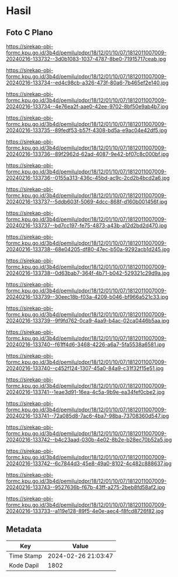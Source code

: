 # Hasil

## Foto C Plano

https://sirekap-obj-formc.kpu.go.id/3b4d/pemilu/pdpr/18/12/01/10/07/1812011007009-20240216-133732--3d0b1083-1037-4787-8be0-71915717ceab.jpg

https://sirekap-obj-formc.kpu.go.id/3b4d/pemilu/pdpr/18/12/01/10/07/1812011007009-20240216-133734--ed4c98cb-a326-473f-80a6-7b465ef2e140.jpg

https://sirekap-obj-formc.kpu.go.id/3b4d/pemilu/pdpr/18/12/01/10/07/1812011007009-20240216-133734--4e76ea2f-aae0-42ee-9702-8bf50e9ab4b7.jpg

https://sirekap-obj-formc.kpu.go.id/3b4d/pemilu/pdpr/18/12/01/10/07/1812011007009-20240216-133735--89fedf53-b57f-4308-bd5a-e9ac04e42df5.jpg

https://sirekap-obj-formc.kpu.go.id/3b4d/pemilu/pdpr/18/12/01/10/07/1812011007009-20240216-133736--89f2962d-62ad-4087-9e42-bf07c8c000bf.jpg

https://sirekap-obj-formc.kpu.go.id/3b4d/pemilu/pdpr/18/12/01/10/07/1812011007009-20240216-133736--0155a313-436c-45bd-ac9c-2cd2b4bcd2a6.jpg

https://sirekap-obj-formc.kpu.go.id/3b4d/pemilu/pdpr/18/12/01/10/07/1812011007009-20240216-133737--5ddb603f-5069-4dcc-868f-d160b001456f.jpg

https://sirekap-obj-formc.kpu.go.id/3b4d/pemilu/pdpr/18/12/01/10/07/1812011007009-20240216-133737--bd7cc197-fe75-4873-a43b-a12d2bd2d470.jpg

https://sirekap-obj-formc.kpu.go.id/3b4d/pemilu/pdpr/18/12/01/10/07/1812011007009-20240216-133738--68e04205-df80-47ec-b50a-9292acb1d245.jpg

https://sirekap-obj-formc.kpu.go.id/3b4d/pemilu/pdpr/18/12/01/10/07/1812011007009-20240216-133738--0d63bab7-364f-4b71-b042-529321c29d9a.jpg

https://sirekap-obj-formc.kpu.go.id/3b4d/pemilu/pdpr/18/12/01/10/07/1812011007009-20240216-133739--30eec18b-f03a-4209-b046-bf966a521c33.jpg

https://sirekap-obj-formc.kpu.go.id/3b4d/pemilu/pdpr/18/12/01/10/07/1812011007009-20240216-133739--9f9fd762-0ca9-4aa9-b4ac-02ca0446b5aa.jpg

https://sirekap-obj-formc.kpu.go.id/3b4d/pemilu/pdpr/18/12/01/10/07/1812011007009-20240216-133740--f61ff4d6-3468-4226-a6a7-5fa5538a6581.jpg

https://sirekap-obj-formc.kpu.go.id/3b4d/pemilu/pdpr/18/12/01/10/07/1812011007009-20240216-133740--c452f124-1307-45a0-84a9-c31f32f15e51.jpg

https://sirekap-obj-formc.kpu.go.id/3b4d/pemilu/pdpr/18/12/01/10/07/1812011007009-20240216-133741--1eae3d91-16ea-4c5a-9b9e-ea34fef0cbe2.jpg

https://sirekap-obj-formc.kpu.go.id/3b4d/pemilu/pdpr/18/12/01/10/07/1812011007009-20240216-133741--72a085d8-7ac6-4ba7-98ba-73708360d547.jpg

https://sirekap-obj-formc.kpu.go.id/3b4d/pemilu/pdpr/18/12/01/10/07/1812011007009-20240216-133742--b4c23aad-030b-4e02-8b2e-b28ec70b52a5.jpg

https://sirekap-obj-formc.kpu.go.id/3b4d/pemilu/pdpr/18/12/01/10/07/1812011007009-20240216-133742--6c7844d3-45e8-49a0-8102-4c482c888637.jpg

https://sirekap-obj-formc.kpu.go.id/3b4d/pemilu/pdpr/18/12/01/10/07/1812011007009-20240216-133743--9527636b-f67b-43ff-a275-2beb8fd58af2.jpg

https://sirekap-obj-formc.kpu.go.id/3b4d/pemilu/pdpr/18/12/01/10/07/1812011007009-20240216-133733--a119e128-89f5-4e0e-aec4-f8fcd8726f82.jpg


## Metadata

| Key        | Value               |
| ---------- | ------------------- |
| Time Stamp | 2024-02-26 21:03:47 |
| Kode Dapil | 1802                |



